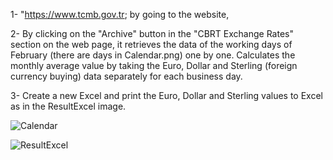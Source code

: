 1- "https://www.tcmb.gov.tr; by going to the website,

2- By clicking on the "Archive" button in the "CBRT Exchange Rates" section on the web page, it retrieves the data of the working days of February (there are days in Calendar.png) one by one. Calculates the monthly average value by taking the Euro, Dollar and Sterling (foreign currency buying) data separately for each business day.

3- Create a new Excel and print the Euro, Dollar and Sterling values to Excel as in the ResultExcel image.

![Calendar](https://github.com/furkantaseri/UiPath-Web-Scraping-Project/assets/129793257/a7b738c2-2ce4-4814-a82a-e94ce6f2551f)


![ResultExcel](https://github.com/furkantaseri/UiPath-Web-Scraping-Project/assets/129793257/7d0d73c3-97fc-42a2-9897-c6f2e6c1e6f1)
